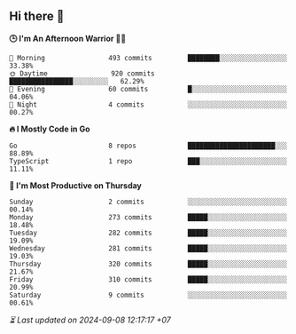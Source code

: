 ## Hi there 👋

<!--START_SECTION:readme-stats-->
**🕒 I'm An Afternoon Warrior 🥷🏻**

```text
🌅 Morning                493 commits         ████████░░░░░░░░░░░░░░░░░   33.38%
🌞 Daytime                920 commits         ████████████████░░░░░░░░░   62.29%
🌆 Evening                60 commits          █░░░░░░░░░░░░░░░░░░░░░░░░   04.06%
🌙 Night                  4 commits           ░░░░░░░░░░░░░░░░░░░░░░░░░   00.27%
```

**🔥 I Mostly Code in Go**

```text
Go                       8 repos             ██████████████████████░░░   88.89%
TypeScript               1 repo              ███░░░░░░░░░░░░░░░░░░░░░░   11.11%
```

**📅 I'm Most Productive on Thursday**

```text
Sunday                   2 commits           ░░░░░░░░░░░░░░░░░░░░░░░░░   00.14%
Monday                   273 commits         █████░░░░░░░░░░░░░░░░░░░░   18.48%
Tuesday                  282 commits         █████░░░░░░░░░░░░░░░░░░░░   19.09%
Wednesday                281 commits         █████░░░░░░░░░░░░░░░░░░░░   19.03%
Thursday                 320 commits         █████░░░░░░░░░░░░░░░░░░░░   21.67%
Friday                   310 commits         █████░░░░░░░░░░░░░░░░░░░░   20.99%
Saturday                 9 commits           ░░░░░░░░░░░░░░░░░░░░░░░░░   00.61%
```



*⏳ Last updated on 2024-09-08 12:17:17 +07*
<!--END_SECTION:readme-stats-->
